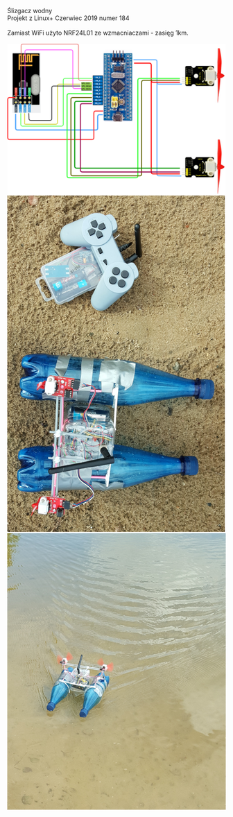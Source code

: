 Ślizgacz wodny<BR />
Projekt z Linux+ Czerwiec 2019 numer 184<BR />
<BR />
Zamiast WiFi użyto NRF24L01 ze wzmacniaczami - zasięg 1km.<BR />
<BR />
<img src="./water_slider/water slider.png" />
<BR />
<img src="water_slider01.png" />
<BR />
<img src="water_slider02.png" />
<BR />
